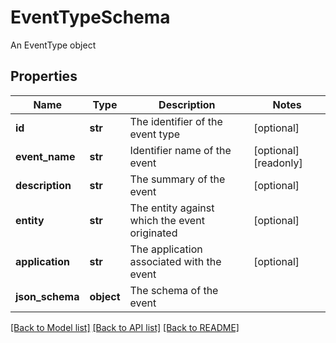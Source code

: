 # EventTypeSchema

An EventType object

## Properties
Name | Type | Description | Notes
------------ | ------------- | ------------- | -------------
**id** | **str** | The identifier of the event type | [optional] 
**event_name** | **str** | Identifier name of the event | [optional] [readonly] 
**description** | **str** | The summary of the event | [optional] 
**entity** | **str** | The entity against which the event originated | [optional] 
**application** | **str** | The application associated with the event | [optional] 
**json_schema** | **object** | The schema of the event | 

[[Back to Model list]](../README.md#documentation-for-models) [[Back to API list]](../README.md#documentation-for-api-endpoints) [[Back to README]](../README.md)


